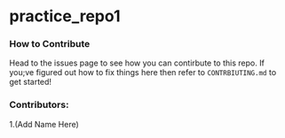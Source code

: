 # practice_repo1

### How to Contribute
Head to the issues page to see how you can contirbute to this repo. 
If you;ve figured out how to fix things here then refer to ```CONTRBIUTING.md``` to get started!

### Contributors:
1.(Add Name Here)
